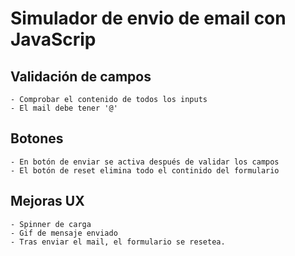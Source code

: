 # Simulador de envio de email con JavaScrip

## Validación de campos
    - Comprobar el contenido de todos los inputs
    - El mail debe tener '@'
    
## Botones
    - En botón de enviar se activa después de validar los campos
    - El botón de reset elimina todo el continido del formulario
    
## Mejoras UX
    - Spinner de carga
    - Gif de mensaje enviado
    - Tras enviar el mail, el formulario se resetea.
 
  
